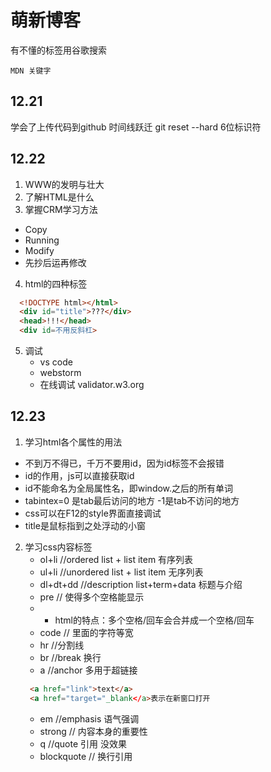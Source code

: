 # 萌新博客
有不懂的标签用谷歌搜索
```
MDN 关键字
```
## 12.21

学会了上传代码到github
时间线跃迁 git reset --hard 6位标识符

## 12.22

1. WWW的发明与壮大
2. 了解HTML是什么
3. 掌握CRM学习方法
 * Copy
 * Running
 * Modify
 * 先抄后运再修改
4. html的四种标签
  ```html
    <!DOCTYPE html></html>
    <div id="title">???</div>
    <head>!!!</head>
    <div id=不用反斜杠>
  ```
5. 调试
   * vs code
   * webstorm
   * 在线调试 validator.w3.org

## 12.23

1. 学习html各个属性的用法
  * 不到万不得已，千万不要用id，因为id标签不会报错
  * id的作用，js可以直接获取id
  * id不能命名为全局属性名，即window.之后的所有单词
  * tabintex=0 是tab最后访问的地方 -1是tab不访问的地方
  * css可以在F12的style界面直接调试
  * title是鼠标指到之处浮动的小窗
2. 学习css内容标签
   * ol+li //ordered list + list item 有序列表
   * ul+li //unordered list + list item 无序列表
   * dl+dt+dd //description list+term+data 标题与介绍
   * pre // 使得多个空格能显示
   * * html的特点：多个空格/回车会合并成一个空格/回车
   * code // 里面的字符等宽
   * hr //分割线
   * br //break 换行
   * a //anchor 多用于超链接 
    ```html
     <a href="link">text</a>
     <a href="target="_blank</a>表示在新窗口打开
     ```
   * em //emphasis 语气强调
   * strong // 内容本身的重要性
   * q //quote 引用 没效果
   * blockquote // 换行引用